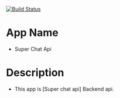 [![Build Status](https://app.travis-ci.com/dev-otsuka/SuperChatApi.svg?branch=main)](https://app.travis-ci.com/dev-otsuka/SuperChatApi)
# App Name
- Super Chat Api

# Description
- This app is [Super chat api] Backend api.